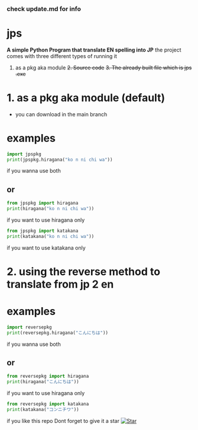 ### check update.md for info
# jps
**A  simple Python Program that translate EN spelling into JP**
the project comes with three different types of running it
 1. as a pkg aka module
 ~~2. Source code~~
 ~~3. The already built file which is jps .exe~~
 # 1. as a pkg aka module (default)
 - you can download in the main branch
 # examples

```py
import jpspkg
print(jpspkg.hiragana("ko n ni chi wa"))
```
if you wanna use both
## or
```py
from jpspkg import hiragana
print(hiragana("ko n ni chi wa"))
```
if you want to use hiragana only
```py
from jpspkg import katakana
print(katakana("ko n ni chi wa"))
```
if you want to use katakana only
#
# 2. using the reverse method to translate from jp 2 en

# examples
```py
import reversepkg
print(reversepkg.hiragana("こんにちは"))
```
if you wanna use both
## or
```py
from reversepkg import hiragana
print(hiragana("こんにちは"))
```
if you want to use hiragana only
```py
from reversepkg import katakana
print(katakana("コンニチワ"))
```

if you like this repo Dont forget to give it a star
[![Star](https://img.shields.io/github/stars/username/repo.svg?style=social&label=Star)](https://github.com/catlomao/jps)
